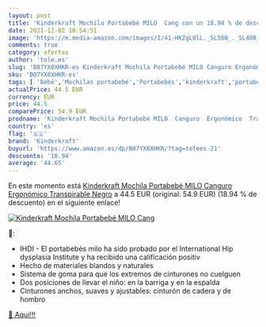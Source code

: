 ```yaml
---
layout: post
title: 'Kinderkraft Mochila Portabebé MILO  Cang con un 18.94 % de descuento'
date: 2021-12-02 10:54:51
image: 'https://m.media-amazon.com/images/I/41-HKZgL0lL._SL500_._SL400_.jpg'
comments: true
category: ofertas
author: 'tole.es'
slug: 'B07YX8XHKR-es Kinderkraft Mochila Portabebé MILO Canguro Ergonómico...'
sku: 'B07YX8XHKR-es'
tags: [ 'Bebé','Mochilas portabebé','Portabebés','kinderkraft','portabebé', ]
actualPrice: 44.5 EUR
currency: EUR
price: 44.5
comparePrice: 54.9 EUR
prodname: 'Kinderkraft Mochila Portabebé MILO  Canguro  Ergonómico  Transpirable  Negro'
country: 'es'
flag: '🇪🇸'
brand: 'Kinderkraft'
buyurl: 'https://www.amazon.es/dp/B07YX8XHKR/?tag=tolees-21'
descuento: '18.94'
average: '44.65'
---
```


En este momento está [Kinderkraft Mochila Portabebé MILO  Canguro  Ergonómico  Transpirable  Negro](https://www.amazon.es/dp/B07YX8XHKR/?tag=tolees-21) a 44.5 EUR (original: 54.9 EUR) (18.94 %  de descuento) en el siguiente enlace!

[![Kinderkraft Mochila Portabebé MILO  Cang](https://m.media-amazon.com/images/I/41-HKZgL0lL._SL500_._SL400_.jpg)](https://www.amazon.es/dp/B07YX8XHKR/?tag=tolees-21)

🔎:

- IHDI - El portabebés milo ha sido probado por el International Hip dysplasia Institute y ha recibido una calificación positiv
- Hecho de materiales blandos y naturales
- Sistema de goma para que los extremos de cinturones no cuelguen
- Dos posiciones de llevar el niño: en la barriga y en la espalda
- Cinturones anchos, suaves y ajustables: cinturón de cadera y de hombro

[🛒 Aquí!!!](https://www.amazon.es/dp/B07YX8XHKR/?tag=tolees-21)
